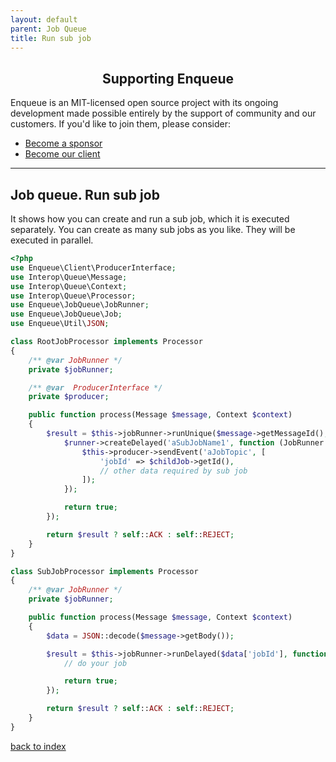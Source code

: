 ```yaml
---
layout: default
parent: Job Queue
title: Run sub job
---
```

<h2 align="center">Supporting Enqueue</h2>

Enqueue is an MIT-licensed open source project with its ongoing development made possible entirely by the support of community and our customers. If you'd like to join them, please consider:

- [Become a sponsor](https://www.patreon.com/makasim)
- [Become our client](http://forma-pro.com/)

---

## Job queue. Run sub job

It shows how you can create and run a sub job, which it is executed separately.
You can create as many sub jobs as you like.
They will be executed in parallel.

```php
<?php
use Enqueue\Client\ProducerInterface;
use Interop\Queue\Message;
use Interop\Queue\Context;
use Interop\Queue\Processor;
use Enqueue\JobQueue\JobRunner;
use Enqueue\JobQueue\Job;
use Enqueue\Util\JSON;

class RootJobProcessor implements Processor
{
    /** @var JobRunner */
    private $jobRunner;

    /** @var  ProducerInterface */
    private $producer;

    public function process(Message $message, Context $context)
    {
        $result = $this->jobRunner->runUnique($message->getMessageId(), 'aJobName', function (JobRunner $runner) {
            $runner->createDelayed('aSubJobName1', function (JobRunner $runner, Job $childJob) {
                $this->producer->sendEvent('aJobTopic', [
                    'jobId' => $childJob->getId(),
                    // other data required by sub job
                ]);
            });

            return true;
        });

        return $result ? self::ACK : self::REJECT;
    }
}

class SubJobProcessor implements Processor
{
    /** @var JobRunner */
    private $jobRunner;

    public function process(Message $message, Context $context)
    {
        $data = JSON::decode($message->getBody());

        $result = $this->jobRunner->runDelayed($data['jobId'], function () use ($data) {
            // do your job

            return true;
        });

        return $result ? self::ACK : self::REJECT;
    }
}
```

[back to index](../index.md)
